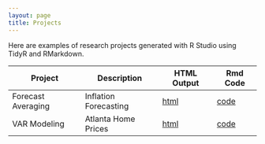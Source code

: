 ```yaml
---
layout: page
title: Projects
---
```


Here are examples of research projects generated with R Studio using TidyR and RMarkdown.

Project | Description | HTML Output | Rmd Code
--- | --- | --- | ---
Forecast Averaging | Inflation Forecasting | [html](https://lindseykirkland.github.io/Forecast_Averaging.html) | [code](https://github.com/LindseyKirkland/R_Studio/blob/main/Forecast_Averaging.Rmd)
VAR Modeling | Atlanta Home Prices | [html](https://lindseykirkland.github.io/VARcode.html) | [code](https://github.com/LindseyKirkland/VARprojects/blob/main/VARcode.Rmd)
